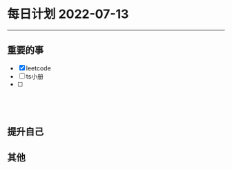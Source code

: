 #  每日计划 2022-07-13
---
## 重要的事
- [x]  leetcode 
- [ ]  ts小册
- [ ] ~~~~




## 提升自己

  



## 其他








